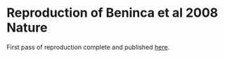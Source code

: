 # Reproduction of Beninca et al 2008 Nature

First pass of reproduction complete and published [here](http://opetchey.github.io/RREEBES/).
